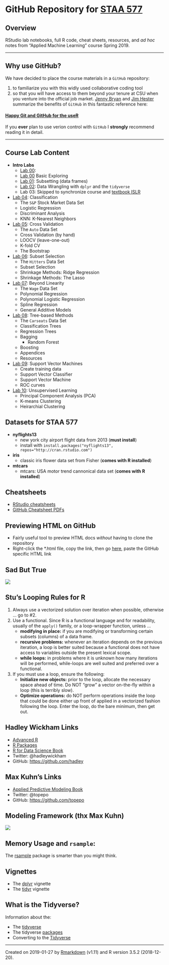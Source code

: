 
<!-- README.md is generated from README.Rmd. Please edit that file -->

# GitHub Repository for [STAA 577](https://stufield.github.io/git-STAA-577)

## Overview

RStudio lab notebooks, full R code, cheat sheets, resources, and *ad
hoc* notes from “Applied Machine Learning” course Spring 2019.

-----

## Why use GitHub?

We have decided to place the course materials in a `GitHub` repository:

1.  to familiarize you with this widly used collaborative coding tool
2.  so that you will have access to them beyond your tenure at CSU when
    you venture into the official job market. [Jenny
    Bryan](https://github.com/jennybc) and [Jim
    Hester](https://github.com/jimhester) summarize the benefits of
    `GitHub` in this fantastic reference
here:

#### [Happy Git and GitHub for the useR](https://happygitwithr.com/index.html)

If you **ever** plan to use verion control with `GitHub` I **strongly**
recommend reading it in detail.

-----

## Course Lab Content

  - **Intro
        Labs**
      - [Lab 00](https://github.com/stufield/git-STAA-577/tree/master/Labs/Lab00):
      - [Lab 00](https://github.com/stufield/git-STAA-577/blob/master/Labs/Lab00/00_basic_exploring.nb.html)
        Basic
        Exploring
      - [Lab 01](https://github.com/stufield/git-STAA-577/tree/master/Labs/Lab01):
        Subsetting (data
        frames)
      - [Lab 02](https://github.com/stufield/git-STAA-577/tree/master/Labs/Lab02):
        Data Wrangling with `dplyr` and the `tidyverse`
      - Lab 03: Skipped to synchronize course and [textbook
        ISLR](https://www-bcf.usc.edu/~gareth/ISL/)
  - [Lab 04](https://github.com/stufield/git-STAA-577/tree/master/Labs/Lab04):
    Classification
      - The `S&P` Stock Market Data Set
      - Logistic Regression
      - Discriminant Analysis
      - KNN: K-Nearest
    Neighbors
  - [Lab 05](https://github.com/stufield/git-STAA-577/tree/master/Labs/Lab05):
    Cross Validation
      - The `Auto` Data Set
      - Cross Validation (by hand)
      - LOOCV (leave-one-out)
      - K-fold CV
      - The
    Bootstrap
  - [Lab 06](https://github.com/stufield/git-STAA-577/tree/master/Labs/Lab06):
    Subset Selection
      - The `Hitters` Data Set
      - Subset Selection
      - Shrinkage Methods: Ridge Regression
      - Shrinkage Methods: The
    Lasso
  - [Lab 07](https://github.com/stufield/git-STAA-577/tree/master/Labs/Lab07):
    Beyond Linearity
      - The `Wage` Data Set
      - Polynomial Regression
      - Polynomial Logistic Regression
      - Spline Regression
      - General Additive
    Models
  - [Lab 08](https://github.com/stufield/git-STAA-577/tree/master/Labs/Lab08):
    Tree-based Methods
      - The `Carseats` Data Set
      - Classification Trees
      - Regression Trees
      - Bagging
          - Random
    Forest
      - Boosting
      - Appendices
      - Resources
  - [Lab 09](https://github.com/stufield/git-STAA-577/tree/master/Labs/Lab09):
    Support Vector Machines
      - Create training data
      - Support Vector Classifier
      - Support Vector Machine
      - ROC
    curves
  - [Lab 10](https://github.com/stufield/git-STAA-577/tree/master/Labs/Lab10):
    Unsupervised Learning
      - Principal Component Analysis (PCA)
      - K-means Clustering
      - Heirarchial Clustering

## Datasets for STAA 577

  - **nyflights13**
      - new york city airport flight data from 2013 (**must install**)
      - install with `install.packages("nyflights13",
        repos="http://cran.rstudio.com")`
  - **iris**
      - classic iris flower data set from Fisher (**comes with R
        installed**)
  - **mtcars**
      - mtcars: USA motor trend cannonical data set (**comes with R
        installed**)

## Cheatsheets

  - [RStudio
    cheatsheets](https://www.rstudio.com/resources/cheatsheets/)
  - [GitHub Cheatsheet PDFs](https://github.com/rstudio/cheatsheets)

## Previewing HTML on GitHub

  - Fairly useful tool to preview HTML docs *without* having to clone
    the repository
  - Right-click the \*.html file, copy the link, then go
    [here](https://htmlpreview.github.io/), paste the GitHub specific
    HTML
link

## Sad But True

![](https://user-images.githubusercontent.com/25203086/39396951-8a8d2052-4ab4-11e8-8fe9-38aa67591ef1.jpg)

## Stu’s Looping Rules for R

1.  Always use a vectorized solution over iteration when possible,
    otherwise … go to \#2.
2.  Use a functional. Since R is a functional language and for
    readability, usually of the `apply()` family, or a loop-wrapper
    function, unless …
      - **modifying in place:** if you are modifying or transforming
        certain subsets (columns) of a data frame.
      - **recursive problems:** whenever an iteration depends on the
        previous iteration, a loop is better suited because a functional
        does not have access to variables outside the present lexical
        scope.
      - **while loops:** in problems where it is unknown how many
        iterations will be performed, while-loops are well suited and
        preferred over a functional.
3.  If you must use a loop, ensure the following:
      - **Initialize new objects:** prior to the loop, allocate the
        necessary space ahead of time. Do NOT “grow” a vector on-the-fly
        within a loop (this is terribly slow).
      - **Optimize operations:** do NOT perform operations inside the
        loop that could be done either up front of applied in a
        vectorized fashion following the loop. Enter the loop, do the
        bare minimum, then get out.

## Hadley Wickham Links

  - [Advanced R](http://adv-r.had.co.nz)
  - [R Packages](r-pkgs.had.co.nz/)
  - [R for Data Science Book](http://r4ds.had.co.nz/)
  - Twitter: @hadleywickham
  - GitHub: <https://github.com/hadley>

## Max Kuhn’s Links

  - [Applied Predictive Modeling
    Book](http://appliedpredictivemodeling.com)
  - Twitter: @topepo
  - GitHub:
<https://github.com/topepo>

## Modeling Framework (thx Max Kuhn)

![](https://user-images.githubusercontent.com/25203086/38456246-cbb2f6f4-3a3f-11e8-8b2e-135b62a07cc0.png)

## Memory Usage and `rsample`:

The [rsample](https://topepo.github.io/rsample/) package is smarter than
you might think.

## Vignettes

  - The
    [dplyr](https://cran.r-project.org/web/packages/dplyr/vignettes/dplyr.html)
    vignette
  - The
    [tidyr](http://cran.r-project.org/web/packages/tidyr/vignettes/tidy-data.html)
    vignette

## What is the Tidyverse?

Information about the:

  - The [tidyverse](https://www.tidyverse.org/)
  - The tidyverse [packages](https://www.tidyverse.org/packages/)
  - Converting to the
    [Tidyverse](http://www.significantdigits.org/2017/10/switching-from-base-r-to-tidyverse/)

-----

Created on 2019-01-27 by
[Rmarkdown](https://github.com/rstudio/rmarkdown) (v1.11) and R version
3.5.2 (2018-12-20).

